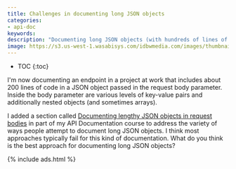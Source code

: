 ```yaml
---
title: Challenges in documenting long JSON objects
categories:
- api-doc
keywords:
description: "Documenting long JSON objects (with hundreds of lines of code and multiple levels of nesting) can be challenging. There are different approaches to take, but none of the approaches seems to work well. I updated my API doc course topic with a section comparing the various approaches."
image: https://s3.us-west-1.wasabisys.com/idbwmedia.com/images/thumbnails/longjsonchallenges.png
---
```


* TOC
{:toc}

I'm now documenting an endpoint in a project at work that includes about 200 lines of code in a JSON object passed in the request body parameter. Inside the body parameter are various levels of key-value pairs and additionally nested objects (and sometimes arrays).

I added a section called [Documenting lengthy JSON objects in request bodies](/learnapidoc/docapis_doc_parameters.html#documenting-lengthy-json-objects-in-request-bodies) in part of my API Documentation course to address the variety of ways people attempt to document long JSON objects. I think most approaches typically fail for this kind of documentation. What do you think is the best approach for documenting long JSON objects?

{% include ads.html %}
